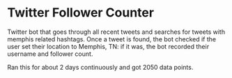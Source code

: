 # Twitter Follower Counter

Twitter bot that goes through all recent tweets and searches for tweets with memphis related hashtags. Once a tweet is found, the bot checked if the user set their location to Memphis, TN: if it was, the bot recorded their username and follower count.

Ran this for about 2 days continuously and got 2050 data points.
